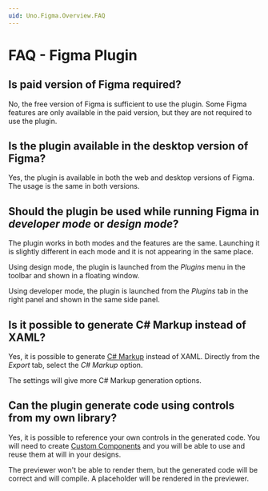 ```yaml
---
uid: Uno.Figma.Overview.FAQ
---
```


# FAQ - Figma Plugin

## Is paid version of Figma required?

No, the free version of Figma is sufficient to use the plugin. Some Figma features are only available in the paid version, but they are not required to use the plugin.

## Is the plugin available in the desktop version of Figma?

Yes, the plugin is available in both the web and desktop versions of Figma. The usage is the same in both versions.

## Should the plugin be used while running Figma in _developer mode_ or _design mode_?

The plugin works in both modes and the features are the same. Launching it is slightly different in each mode and it is not appearing in the same place.

Using design mode, the plugin is launched from the _Plugins_ menu in the toolbar and shown in a floating window.

Using developer mode, the plugin is launched from the _Plugins_ tab in the right panel and shown in the same side panel.

## Is it possible to generate C# Markup instead of XAML?

Yes, it is possible to generate [C# Markup](xref:Uno.Extensions.Markup.Overview) instead of XAML. Directly from the _Export_ tab, select the _C# Markup_ option.

The settings will give more C# Markup generation options.

## Can the plugin generate code using controls from my own library?

Yes, it is possible to reference your own controls in the generated code. You will need to create [Custom Components](xref:Uno.Figma.Learn.Developers.CustomComponents) and you will be able to use and reuse them at will in your designs.

The previewer won't be able to render them, but the generated code will be correct and will compile. A placeholder will be rendered in the previewer.
